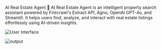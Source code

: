 AI Real Estate Agent
🚀 AI Real Estate Agent is an intelligent property search assistant powered by Firecrawl's Extract API, Agno, OpenAI GPT-4o, and Streamlit. It helps users find, analyze, and interact with real estate listings effortlessly using AI-driven insights.

![User Interface](https://github.com/user-attachments/assets/8611ed23-4d79-4873-a832-49dc2efbfd23)

![output](https://github.com/user-attachments/assets/ca3a666c-5a92-4c23-a8e2-ec93d17ec083)
